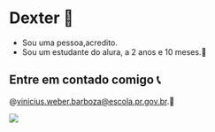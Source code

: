 # Dexter 🐊
- Sou uma pessoa,acredito.
- Sou um estudante do alura, a 2 anos e 10 meses.🥇
## Entre em contado comigo 📞
@vinicius.weber.barboza@escola.pr.gov.br.📧

![](https://media1.tenor.com/m/R7ltqpBEtXsAAAAd/%D0%BF%D0%B5%D1%81%D1%81%D0%BE%D1%81%D1%83%D0%BD.gif)

